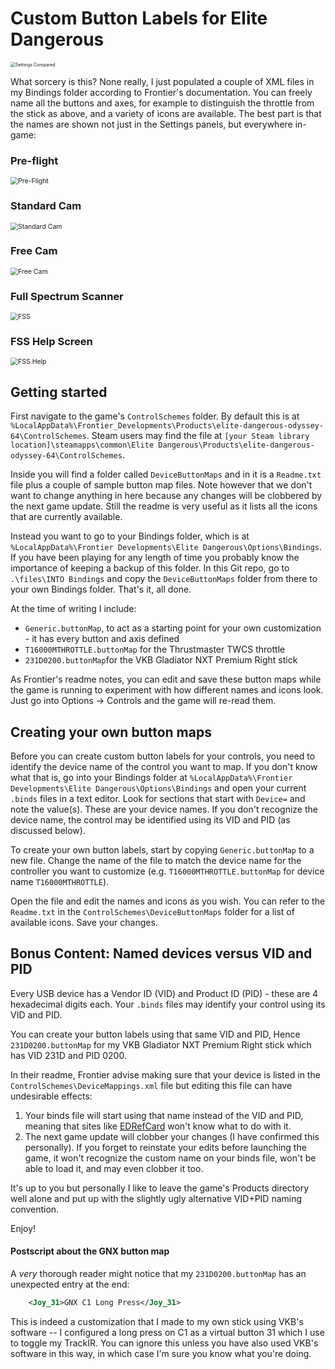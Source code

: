 # Custom Button Labels for Elite Dangerous

<img src="docs\images\Settings Compared.png" alt="Settings Compared" style="zoom:50%;" />

What sorcery is this? None really, I just populated a couple of XML files in my Bindings folder according to Frontier's documentation. You can freely name all the buttons and axes, for example to distinguish the throttle from the stick as above, and a variety of icons are available. The best part is that the names are shown not just in the Settings panels, but everywhere in-game:

### Pre-flight

<img src="/docs/images/Pre-Flight.png" alt="Pre-Flight" style="zoom:75%;" />

### Standard Cam

<img src="/docs/images/Standard Cam.png" alt="Standard Cam" style="zoom:75%;" />

### Free Cam

<img src="/docs/images/Free Cam.png" alt="Free Cam" style="zoom:75%;" />

### Full Spectrum Scanner

<img src="/docs/images/FSS.png" alt="FSS" style="zoom:75%;" />

### FSS Help Screen

<img src="/docs/images/FSS Help.png" alt="FSS Help" style="zoom:75%;" />

## Getting started

First navigate to the game's `ControlSchemes`  folder. By default this is at `%LocalAppData%\Frontier_Developments\Products\elite-dangerous-odyssey-64\ControlSchemes`. Steam users may find the file at `[your Steam library location]\steamapps\common\Elite Dangerous\Products\elite-dangerous-odyssey-64\ControlSchemes`.

Inside you will find a folder called `DeviceButtonMaps` and in it is a `Readme.txt` file plus a couple of sample button map files. Note however that we don't want to change anything in here because any changes will be clobbered by the next game update. Still the readme is very useful as it lists all the icons that are currently available.

Instead you want to go to your Bindings folder, which is at `%LocalAppData%\Frontier Developments\Elite Dangerous\Options\Bindings`. If you have been playing for any length of time you probably know the importance of keeping a backup of this folder. In this Git repo, go to `.\files\INTO Bindings` and copy the `DeviceButtonMaps` folder from there to your own Bindings folder. That's it, all done. 

At the time of writing I include:

- `Generic.buttonMap`, to act as a starting point for your own customization - it has every button and axis defined
- `T16000MTHROTTLE.buttonMap` for the Thrustmaster TWCS throttle
- `231D0200.buttonMap`for the VKB Gladiator NXT Premium Right stick

As Frontier's readme notes, you can edit and save these button maps while the game is running to experiment with how different names and icons look. Just go into Options -> Controls and the game will re-read them.

## Creating your own button maps

Before you can create custom button labels for your controls, you need to identify the device name of the control you want to map. If you don't know what that is, go into your Bindings folder at `%LocalAppData%\Frontier Developments\Elite Dangerous\Options\Bindings` and open your current `.binds` files in a text editor. Look for sections that start with `Device=` and note the value(s). These are your device names. If you don't recognize the device name, the control may be identified using its VID and PID (as discussed below).

To create your own button labels, start by copying `Generic.buttonMap` to a new file. Change the name of the file to match the device name for the controller you want to customize (e.g. `T16000MTHROTTLE.buttonMap` for device name `T16000MTHROTTLE`). 

Open the file and edit the names and icons as you wish. You can refer to the `Readme.txt` in the `ControlSchemes\DeviceButtonMaps` folder for a list of available icons. Save your changes.

## Bonus Content: Named devices versus VID and PID

Every USB device has a Vendor ID (VID) and Product ID (PID) - these are 4 hexadecimal digits each. Your `.binds` files may identify your control using its VID and PID. 

You can create your button labels using that same VID and PID, Hence `231D0200.buttonMap` for my VKB Gladiator NXT Premium Right stick which has VID 231D and PID 0200.

In their readme, Frontier advise making sure that your device is listed in the `ControlSchemes\DeviceMappings.xml` file but editing this file can have undesirable effects:

1. Your binds file will start using that name instead of the VID and PID, meaning that sites like [EDRefCard](https://edrefcard.info/) won't know what to do with it.
2. The next game update will clobber your changes (I have confirmed this personally). If you forget to reinstate your edits before  launching the game, it won't recognize the custom name on your binds file, won't be able to load it, and may even clobber it too.

It's up to you but personally I like to leave the game's Products directory well alone and put up with the slightly ugly alternative VID+PID naming convention.

Enjoy!

#### Postscript about the GNX button map

A *very* thorough reader might notice that my `231D0200.buttonMap` has an unexpected entry at the end:
```xml
	<Joy_31>GNX C1 Long Press</Joy_31>
```
This is indeed a customization that I made to my own stick using VKB's software -- I configured a long press on C1 as a virtual button 31 which I use to toggle my TrackIR. You can ignore this unless you have also used VKB's software in this way, in which case I'm sure you know what you're doing.
